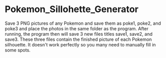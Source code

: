 # Pokemon_Sillohette_Generator
Save 3 PNG pictures of any Pokemon and save them as poke1, poke2, and poke3 and place the photos in the same folder as the program. After running, the program then will save 3 new files titles save1, save2, and save3. These three files contain the finished picture of each Pokemon silhouette. It doesn't work perfectly so you many need to manually fill in some spots.
